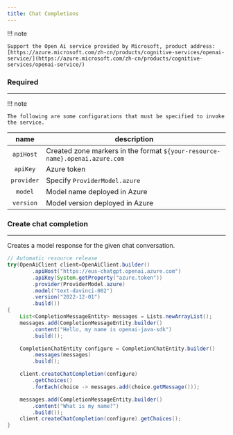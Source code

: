 ```yaml
---
title: Chat Completions
---
```


!!! note

    Support the Open Ai service provided by Microsoft, product address: [https://azure.microsoft.com/zh-cn/products/cognitive-services/openai-service/](https://azure.microsoft.com/zh-cn/products/cognitive-services/openai-service/)

### Required

---

!!! note

    The following are some configurations that must be specified to invoke the service.

|    name    | description                                                                 |
|:----------:|-----------------------------------------------------------------------------|
| `apiHost`  | Created zone markers in the format `${your-resource-name}.openai.azure.com` |  
|  `apiKey`  | Azure token                                                                 |
| `provider` | Specify `ProviderModel.azure`                                               |
|  `model`   | Model name deployed in Azure                                                |
| `version`  | Model version deployed in Azure                                             |

### Create chat completion

---

Creates a model response for the given chat conversation.

```java
// Automatic resource release
try(OpenAiClient client=OpenAiClient.builder()
        .apiHost("https://eus-chatgpt.openai.azure.com")
        .apiKey(System.getProperty("azure.token"))
        .provider(ProviderModel.azure)
        .model("text-davinci-002")
        .version("2022-12-01")
        .build())
{
    List<CompletionMessageEntity> messages = Lists.newArrayList();
    messages.add(CompletionMessageEntity.builder()
        .content("Hello, my name is openai-java-sdk")
        .build());

    CompletionChatEntity configure = CompletionChatEntity.builder()
        .messages(messages)
        .build();

    client.createChatCompletion(configure)
        .getChoices()
        .forEach(choice -> messages.add(choice.getMessage()));

    messages.add(CompletionMessageEntity.builder()
        .content("What is my name?")
        .build());
    client.createChatCompletion(configure).getChoices();
}
```

